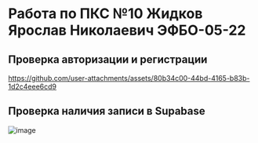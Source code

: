 # Работа по ПКС №10 Жидков Ярослав Николаевич ЭФБО-05-22
## Проверка авторизации и регистрации
https://github.com/user-attachments/assets/80b34c00-44bd-4165-b83b-1d2c4eee6cd9
## Проверка наличия записи в Supabase
![image](https://github.com/user-attachments/assets/78a2968d-96ff-4d49-a92d-c417d92ac9f6)
